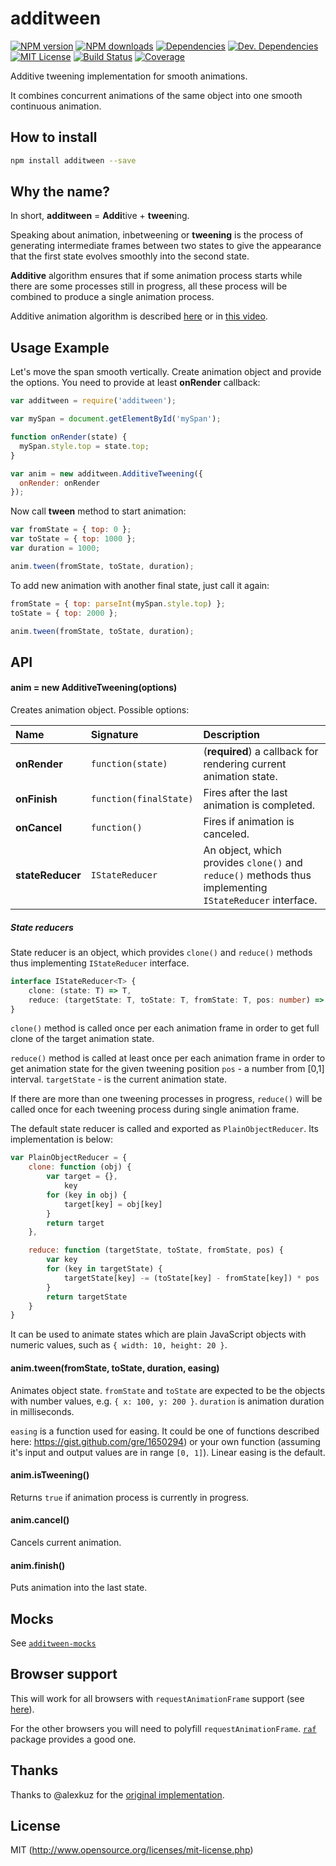 # additween
[![NPM version][npm-version-image]][npm-url] [![NPM downloads][npm-downloads-image]][npm-url] [![Dependencies][deps-image]][deps-url] [![Dev. Dependencies][dev-deps-image]][dev-deps-url] [![MIT License][license-image]][license-url] [![Build Status][travis-image]][travis-url] [![Coverage][codecov-image]][codecov-url]

Additive tweening implementation for smooth animations.
  
It combines concurrent animations of the same object into one smooth continuous animation.


## How to install

```bash
npm install additween --save
```


## Why the name?

In short, **additween** = **Addi**tive + **tween**ing.

Speaking about animation, inbetweening or **tweening** is the process of generating intermediate frames between two states to give the appearance that the first state evolves smoothly into the second state.

**Additive** algorithm ensures that if some animation process starts while there are some processes still in progress, all these process will be combined to produce a single animation process.

Additive animation algorithm is described [here](http://iosoteric.com/additive-animations-animatewithduration-in-ios-8/) or in [this video](https://developer.apple.com/videos/wwdc/2014/#236).  


## Usage Example

Let's move the span smooth vertically. Create animation object and provide the options. You need to provide at least **onRender** callback:

```javascript
var additween = require('additween');

var mySpan = document.getElementById('mySpan');

function onRender(state) {
  mySpan.style.top = state.top;
}

var anim = new additween.AdditiveTweening({
  onRender: onRender
});
```

Now call **tween** method to start animation:

```javascript
var fromState = { top: 0 };
var toState = { top: 1000 };
var duration = 1000;

anim.tween(fromState, toState, duration);
```

To add new animation with another final state, just call it again:

```javascript
fromState = { top: parseInt(mySpan.style.top) };
toState = { top: 2000 };

anim.tween(fromState, toState, duration);
```

## API


#### anim = new AdditiveTweening(options)

Creates animation object. Possible options:


Name | Signature | Description
:---------|:--------|:--------
**onRender** | `function(state)` | (**required**) a callback for rendering current animation state.
**onFinish** | `function(finalState)` | Fires after the last animation is completed.
**onCancel** | `function()` | Fires if animation is canceled.
**stateReducer** | `IStateReducer` | An object, which provides `clone()` and `reduce()` methods thus implementing `IStateReducer` interface.

##### State reducers

State reducer is an object, which provides `clone()` and `reduce()` methods thus implementing `IStateReducer` interface.

```typescript
interface IStateReducer<T> {
    clone: (state: T) => T,
    reduce: (targetState: T, toState: T, fromState: T, pos: number) => T
}
```

`clone()` method is called once per each animation frame in order to get full clone of the target animation state.

`reduce()` method is called at least once per each animation frame in order to get animation state for the given tweening position `pos` - a number from [0,1] interval.  `targetState` - is the current animation state.

If there are more than one tweening processes in progress, `reduce()` will be called once for each tweening process during single animation frame.

The default state reducer is called and exported as `PlainObjectReducer`. Its implementation is below:

```javascript
var PlainObjectReducer = {
    clone: function (obj) {
        var target = {},
            key
        for (key in obj) {
            target[key] = obj[key]
        }
        return target
    },

    reduce: function (targetState, toState, fromState, pos) {
        var key
        for (key in targetState) {
            targetState[key] -= (toState[key] - fromState[key]) * pos
        }
        return targetState
    }
}
```

It can be used to animate states which are plain JavaScript objects with numeric values, such as `{ width: 10, height: 20 }`.



#### anim.tween(fromState, toState, duration, easing)

Animates object state. `fromState` and `toState` are expected to be the objects with number values, e.g. `{ x: 100, y: 200 }`. `duration` is animation duration in milliseconds.

`easing` is a function used for easing. It could be one of functions described here: https://gist.github.com/gre/1650294) or your own function (assuming it's input and output values are in range `[0, 1]`). Linear easing is the default.

#### anim.isTweening()

Returns `true` if animation process is currently in progress.

#### anim.cancel()

Cancels current animation.

#### anim.finish()

Puts animation into the last state.
 
 
## Mocks

See [`additween-mocks`](https://github.com/bhovhannes/additween-mocks)
 
 
## Browser support

This will work for all browsers with `requestAnimationFrame` support (see [here](http://caniuse.com#search=requestAnimationFrame)).

For the other browsers you will need to polyfill `requestAnimationFrame`. [`raf`](https://www.npmjs.com/package/raf) package provides a good one.
 

## Thanks
Thanks to @alexkuz for the [original implementation](https://github.com/alexkuz/additive-animation).


## License

MIT (http://www.opensource.org/licenses/mit-license.php)

[deps-image]: https://img.shields.io/david/bhovhannes/additween.svg
[deps-url]: https://david-dm.org/bhovhannes/additween

[dev-deps-image]: https://img.shields.io/david/dev/bhovhannes/additween.svg
[dev-deps-url]: https://david-dm.org/bhovhannes/additween#info=devDependencies

[license-image]: http://img.shields.io/badge/license-MIT-blue.svg?style=flat
[license-url]: LICENSE

[npm-url]: https://www.npmjs.org/package/additween
[npm-version-image]: https://img.shields.io/npm/v/additween.svg?style=flat
[npm-downloads-image]: https://img.shields.io/npm/dm/additween.svg?style=flat

[travis-url]: https://travis-ci.com/bhovhannes/additween
[travis-image]: https://img.shields.io/travis/bhovhannes/additween.svg?style=flat

[codecov-url]: https://codecov.io/gh/bhovhannes/additween
[codecov-image]: https://img.shields.io/codecov/c/github/bhovhannes/additween.svg
